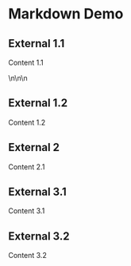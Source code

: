 # Markdown Demo



## External 1.1

Content 1.1

\n\n\n

## External 1.2

Content 1.2



## External 2

Content 2.1



## External 3.1

Content 3.1


## External 3.2

Content 3.2

